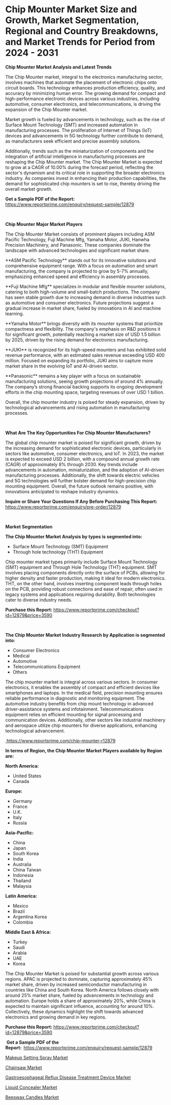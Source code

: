 <p><h1>Chip Mounter Market Size and Growth, Market Segmentation, Regional and Country Breakdowns, and Market Trends for Period from 2024 -  2031</h1></p><p><strong>Chip Mounter Market Analysis and Latest Trends</strong></p>
<p><p>The Chip Mounter market, integral to the electronics manufacturing sector, involves machines that automate the placement of electronic chips onto circuit boards. This technology enhances production efficiency, quality, and accuracy by minimizing human error. The growing demand for compact and high-performance electronic devices across various industries, including automotive, consumer electronics, and telecommunications, is driving the expansion of the Chip Mounter market.</p><p>Market growth is fueled by advancements in technology, such as the rise of Surface Mount Technology (SMT) and increased automation in manufacturing processes. The proliferation of Internet of Things (IoT) devices and advancements in 5G technology further contribute to demand, as manufacturers seek efficient and precise assembly solutions.</p><p>Additionally, trends such as the miniaturization of components and the integration of artificial intelligence in manufacturing processes are reshaping the Chip Mounter market. The Chip Mounter Market is expected to grow at a CAGR of 10.00% during the forecast period, reflecting the sector's dynamism and its critical role in supporting the broader electronics industry. As companies invest in enhancing their production capabilities, the demand for sophisticated chip mounters is set to rise, thereby driving the overall market growth.</p></p>
<p><strong>Get a Sample PDF of the Report:&nbsp;</strong> <a href="https://www.reportprime.com/enquiry/request-sample/12879">https://www.reportprime.com/enquiry/request-sample/12879</a></p>
<p>&nbsp;</p>
<p><strong>Chip Mounter Major Market Players</strong></p>
<p><p>The Chip Mounter Market consists of prominent players including ASM Pacific Technology, Fuji Machine Mfg, Yamaha Motor, JUKI, Hanwha Precision Machinery, and Panasonic. These companies dominate the landscape with advanced technologies and significant market share.</p><p>**ASM Pacific Technology** stands out for its innovative solutions and comprehensive equipment range. With a focus on automation and smart manufacturing, the company is projected to grow by 5-7% annually, emphasizing enhanced speed and efficiency in assembly processes.</p><p>**Fuji Machine Mfg** specializes in modular and flexible mounter solutions, catering to both high-volume and small-batch productions. The company has seen stable growth due to increasing demand in diverse industries such as automotive and consumer electronics. Future projections suggest a gradual increase in market share, fueled by innovations in AI and machine learning.</p><p>**Yamaha Motor** brings diversity with its mounter systems that prioritize compactness and flexibility. The company's emphasis on R&D positions it for significant growth, potentially reaching a market size of USD 1.5 billion by 2025, driven by the rising demand for electronics manufacturing.</p><p>**JUKI** is recognized for its high-speed mounters and has exhibited solid revenue performance, with an estimated sales revenue exceeding USD 400 million. Focused on expanding its portfolio, JUKI aims to capture more market share in the evolving IoT and AI-driven sector.</p><p>**Panasonic** remains a key player with a focus on sustainable manufacturing solutions, seeing growth projections of around 4% annually. The company’s strong financial backing supports its ongoing development efforts in the chip mounting space, targeting revenues of over USD 1 billion.</p><p>Overall, the chip mounter industry is poised for steady expansion, driven by technological advancements and rising automation in manufacturing processes.</p></p>
<p>&nbsp;</p>
<p><strong>What Are The Key Opportunities For Chip Mounter Manufacturers?</strong></p>
<p><p>The global chip mounter market is poised for significant growth, driven by the increasing demand for sophisticated electronic devices, particularly in sectors like automotive, consumer electronics, and IoT. In 2023, the market is expected to exceed USD 2 billion, with a compound annual growth rate (CAGR) of approximately 8% through 2030. Key trends include advancements in automation, miniaturization, and the adoption of AI-driven manufacturing processes. Additionally, the shift towards electric vehicles and 5G technologies will further bolster demand for high-precision chip mounting equipment. Overall, the future outlook remains positive, with innovations anticipated to reshape industry dynamics.</p></p>
<p><strong>Inquire or Share Your Questions If Any Before Purchasing This Report:</strong> <a href="https://www.reportprime.com/enquiry/pre-order/12879">https://www.reportprime.com/enquiry/pre-order/12879</a></p>
<p>&nbsp;</p>
<p><strong>Market Segmentation</strong></p>
<p><strong>The Chip Mounter Market Analysis by types is segmented into:</strong></p>
<p><ul><li>Surface Mount Technology (SMT) Equipment</li><li>Through hole technology (THT) Equipment</li></ul></p>
<p><p>Chip mounter market types primarily include Surface Mount Technology (SMT) equipment and Through Hole Technology (THT) equipment. SMT involves placing components directly onto the surface of PCBs, allowing for higher density and faster production, making it ideal for modern electronics. THT, on the other hand, involves inserting component leads through holes on the PCB, providing robust connections and ease of repair, often used in legacy systems and applications requiring durability. Both technologies cater to diverse industry needs.</p></p>
<p><strong>Purchase this Report:&nbsp;</strong><a href="https://www.reportprime.com/checkout?id=12879&price=3590">https://www.reportprime.com/checkout?id=12879&price=3590</a></p>
<p>&nbsp;</p>
<p><strong>The Chip Mounter Market Industry Research by Application is segmented into:</strong></p>
<p><ul><li>Consumer Electronics</li><li>Medical</li><li>Automotive</li><li>Telecommunications Equipment</li><li>Others</li></ul></p>
<p><p>The chip mounter market is integral across various sectors. In consumer electronics, it enables the assembly of compact and efficient devices like smartphones and laptops. In the medical field, precision mounting ensures reliable performance in diagnostic and monitoring equipment. The automotive industry benefits from chip mount technology in advanced driver-assistance systems and infotainment. Telecommunications equipment relies on efficient mounting for signal processing and communication devices. Additionally, other sectors like industrial machinery and aerospace utilize chip mounters for diverse applications, enhancing technological advancement.</p></p>
<p><a href="https://www.reportprime.com/chip-mounter-r12879">&nbsp;https://www.reportprime.com/chip-mounter-r12879</a></p>
<p><strong>In terms of Region, the Chip Mounter Market Players available by Region are:</strong></p>
<p>
    <p> <strong> North America: </strong>
        <ul>
            <li>United States</li>
            <li>Canada</li>
        </ul>
        </p> 
    <p> <strong> Europe: </strong>
        <ul>
            <li>Germany</li>
            <li>France</li>
            <li>U.K.</li>
            <li>Italy</li>
            <li>Russia</li>
        </ul>
        </p> 
    <p> <strong> Asia-Pacific: </strong>
        <ul>
            <li>China</li>
            <li>Japan</li>
            <li>South Korea</li>
            <li>India</li>
            <li>Australia</li>
            <li>China Taiwan</li>
            <li>Indonesia</li>
            <li>Thailand</li>
            <li>Malaysia</li>
        </ul>
        </p> 
    <p> <strong> Latin America: </strong>
        <ul>
            <li>Mexico</li>
            <li>Brazil</li>
            <li>Argentina Korea</li>
            <li>Colombia</li>
        </ul>
        </p> 
    <p> <strong> Middle East & Africa: </strong>
        <ul>
            <li>Turkey</li>
            <li>Saudi</li>
            <li>Arabia</li>
            <li>UAE</li>
            <li>Korea</li>
        </ul>
    </p>
    </p>
<p><p>The Chip Mounter Market is poised for substantial growth across various regions. APAC is projected to dominate, capturing approximately 45% market share, driven by increased semiconductor manufacturing in countries like China and South Korea. North America follows closely with around 25% market share, fueled by advancements in technology and automation. Europe holds a share of approximately 20%, while China is expected to maintain significant influence, accounting for around 10%. Collectively, these dynamics highlight the shift towards advanced electronics and growing demand in key regions.</p></p>
<p><strong>Purchase this Report: </strong><a href="https://www.reportprime.com/checkout?id=12879&price=3590">https://www.reportprime.com/checkout?id=12879&price=3590</a></p>
<p>&nbsp;<strong>Get a Sample PDF of the Report:&nbsp;&nbsp;</strong><a href="https://www.reportprime.com/enquiry/request-sample/12879">https://www.reportprime.com/enquiry/request-sample/12879</a></p>
<p><strong></strong></p>
<p><p><a href="https://www.linkedin.com/pulse/makeup-setting-spray-market-overview-regional-outlook-a4jkc?trackingId=S9Qz%2FSLaRii82z3HMq7pyQ%3D%3D">Makeup Setting Spray Market</a></p><p><a href="https://github.com/indrystar/Market-Research-Report-List-4/blob/main/chainsaw-market.md">Chainsaw Market</a></p><p><a href="https://issuu.com/reportprime-2/docs/gastroesophageal-reflux-disease-tre_17c230aee04bca">Gastroesophageal Reflux Disease Treatment Device Market</a></p><p><a href="https://www.linkedin.com/pulse/liquid-concealer-market-global-regional-analysis-d5bnc?trackingId=jAoQwNt%2FSa6rlfOF1fXDtQ%3D%3D">Liquid Concealer Market</a></p><p><a href="https://medium.com/@stevenlane654/global-beeswax-candles-market-exploring-market-share-market-trends-and-future-growth-b76ca5a1099d">Beeswax Candles Market</a></p></p>